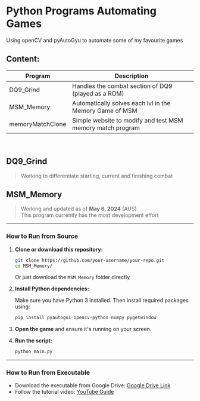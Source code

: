 # Python Programs Automating Games
Using openCV and pyAutoGyu to automate some of my favourite games

## Content:
| **Program** | **Description** |
| --- | --- |
| DQ9_Grind | Handles the combat section of DQ9 (played as a ROM) |
| MSM_Memory | Automatically solves each lvl in the Memory Game of MSM |
| memoryMatchClone | Simple website to modify and test MSM memory match program |
<br />


## DQ9_Grind
> Working to differentiate starting, current and finishing combat


## MSM_Memory
> Working and updated as of **May 6, 2024** (AUS)  
> This program currently has the most development effort
---
### How to Run from Source
1. **Clone or download this repository:**

   ```bash
   git clone https://github.com/your-username/your-repo.git
   cd MSM_Memory/
   ```

   Or just download the `MSM_Memory` folder directly

2. **Install Python dependencies:**

   Make sure you have Python 3 installed. Then install required packages using:

   ```bash
   pip install pyautogui opencv-python numpy pygetwindow
   ```

3. **Open the game** and ensure it's running on your screen.

4. **Run the script:**

   ```bash
   python main.py
   ```
---
### How to Run from Executable

- Download the executable from Google Drive: [Google Drive Link](https://drive.google.com/file/d/1yEB9t1Y23lmt2BZtAu5nGPbFA4OZtkVt/view?usp=sharing)
- Follow the tutorial video: [YouTube Guide](https://www.youtube.com/watch?v=I2EMdnUvZ4g)
